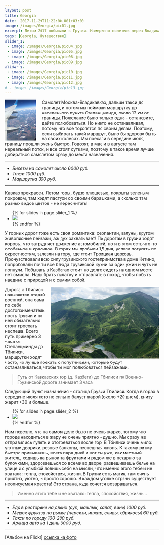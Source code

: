 ```yaml
---
layout: post
title: Georgia
date:  2017-11-29T11:22:00.001+03:00
image: /images/Georgia/pic01.jpg
excerpt: Летом 2017 побывали в Грузии. Намеренно полетели через Владикавказ, чтобы первым делом посмотреть Кавказские горы.
tags: [Georgia, Путешествия]
slider_1:
 - image: /images/Georgia/pic04.jpg
 - image: /images/Georgia/pic05.jpg
 - image: /images/Georgia/pic06.jpg
 - image: /images/Georgia/pic09.jpg
slider_2:
 - image: /images/Georgia/pic10.jpg
 - image: /images/Georgia/pic11.jpg
 - image: /images/Georgia/pic12.jpg
# - image: /images/Georgia/pic13.jpg
---
```

<img src="/images/Georgia/pic03.jpg"  image align="left" width="20%" style="margin:0px 20px 0px 0px" /> Самолет Москва-Владикавказ, дальше такси до границы, и потом мы поймали маршрутку до населенного пункта Степанцминда, около 12 км от границы. Пожелание было только одно - остановите, дайте полюбоваться. Но никто не останавливал, потому что все торопятся по своим делам. Поэтому, если выбирать такой маршрут, было бы здорово быть на своих колесах. Мы поехали в середине июля, границу прошли очень быстро. Говорят, в мае и в августе там нереальный поток, и все стоят сутками, поэтому в такое время лучше добираться самолетом сразу до места назначения.

***

* *Билеты на самолет около 6000 руб.*
* *Такси 1000 руб.*
* *Маршрутка 300 руб.*

***


Кавказ прекрасен. Летом горы, будто плюшевые, покрыты зеленым покровом, там ходят пастухи со своими барашками, а сколько там разных видов цветов - не пересчитать!

<div class="flexslider">
<ul class="slides">
  {% for slides in page.slider_1 %}
  <li>
    <img src="{{ slides.image }}">
  </li>
  {% endfor %}
</ul>
</div>

У горных дорог тоже есть своя романтика: серпантин, валуны, кругом живописные пейзажи, аж дух захватывает! По дорогам в грузии ходят коровы, что затрудняет движение автомобилей, но и в этом есть что-то особенное и красивое.
В горах мы пробыли 1,5 дня, успели погулять по окрестностям, залезли на гору, где стоит Троицкая церковь. Прочувствовали всю силу грузинского гостеприимства в доме Кетино, попробовали почти все блюда грузинской кухни за один ужин и чуть не лопнули. Побывать в Казбегах стоит, но долго сидеть на одном месте нет смысла. Надо брать палатку и отправлять в поход, чтобы побыть наедине с природой и с самим собой.

<img src="/images/Georgia/pic08.jpg"  image align="right" width="70%" style="margin:0px 0px 0px 20px" />
Дорога к Тбилиси называется старой военной, она сама по себе достопримечательность Грузии и по ней обязательно стоит проехать неспеша. Всего путь примерно 3 часа от Степанцминды до Тбилиси, маршрутки ходят часто, но лучше поехать с попутчиками, которые будут останавливаться, чтобы ты мог полюбоваться пейзажами.

> Путь от Кавказских гор (д. Казбеги) до Тбилиси по Военно-Грузинской дороге занимает 3 часа


Следующий пункт назначения - столица Грузии Тбилиси. Когда в горах в середине июля лето не сильно балует жарой (около +20 днем), внизу жарит +30 и больше. 

<div class="flexslider">
<ul class="slides">
  {% for slides in page.slider_2 %}
  <li>
    <img src="{{ slides.image }}">
  </li>
  {% endfor %}
</ul>
</div>

Нам повезло, что на самом деле было не очень жарко, потому что городе находиться в жару не очень приятно - душно. Мы сразу же отправились гулять и отогреваться после гор. В Тбилиси очень мило: уютные дворики, резные балконы, неспешная жизнь.
К такому ритму быстро привыкаешь, всего пара дней и вот ты уже, как местный житель, ходишь на рынок за фруктами и рядом же в пекарню за булочками, здороваешься со всеми во дворе, развешиваешь белье на улице и с улыбкой ловишь себя на мысли, что именно этого тебе и не хватало: тепла, спокойствия, жизни.
В Грузии есть магия, там очень приятно, уютно, и просто хорошо. В каждом уголке страны существует неописуемая красота! Это страна, куда хочется возвращаться.

> Именно этого тебе и не хватало: тепла, спокойствия, жизни...

***
* *Еда в ресторане на двоих (суп, шашлык, салат, вино) 1000 руб.*
* *Мешок фруктов на рынке (персики, инжир, сливы, абрикосы) 60 руб.*
* *Такси по городу 100-200 руб.*
* *Аренда авто на 1 день 3000 руб.*

***



[Альбом на Flickr] [ссылка на фото]

[ссылка на фото]:https://flic.kr/s/aHsmazVRER